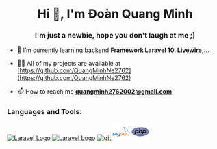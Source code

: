 <h1 align="center">Hi 👋, I'm Đoàn Quang Minh</h1>
<h3 align="center">I'm just a newbie, hope you don't laugh at me ;)</h3>

- 🌱 I’m currently learning backend **Framework Laravel 10, Livewire,...**

- 👨‍💻 All of my projects are available at [https://github.com/QuangMinhNe2762](https://github.com/QuangMinhNe2762)

- 📫 How to reach me **quangminh2762002@gmail.com**
<h3 align="left">Languages and Tools:</h3>
<p align="left">
<a href="https://laravel.com" target="_blank" rel="noreferrer"><img src="https://raw.githubusercontent.com/laravel/art/master/logo-lockup/5%20SVG/2%20CMYK/1%20Full%20Color/laravel-logolockup-cmyk-red.svg" width="100" alt="Laravel Logo" width="40" height="40"></a>
<a href="https://getbootstrap.com/" target="_blank" rel="noreferrer"><img src="https://avatars.githubusercontent.com/u/2918581?s=200&v=4" width="50" alt="Laravel Logo" width="40" height="40"></a>
<a href="https://git-scm.com/" target="_blank" rel="noreferrer"> <img src="https://www.vectorlogo.zone/logos/git-scm/git-scm-icon.svg" alt="git" width="40" height="40"/> </a> 
<a> <img src="https://raw.githubusercontent.com/devicons/devicon/master/icons/mysql/mysql-original-wordmark.svg" alt="mysql" width="40" height="40"/> </a> 
<img src="https://raw.githubusercontent.com/devicons/devicon/master/icons/php/php-original.svg" alt="python" width="40" height="40"/> </a> </p>
